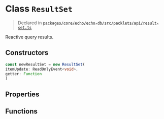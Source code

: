 # Class `ResultSet`
> Declared in [`packages/core/echo/echo-db/src/packlets/api/result-set.ts`](https://github.com/dxos/protocols/blob/main/packages/core/echo/echo-db/src/packlets/api/result-set.ts#L14)

Reactive query results.

## Constructors
```ts
const newResultSet = new ResultSet(
itemUpdate: ReadOnlyEvent<void>,
getter: Function
)
```

## Properties

## Functions
